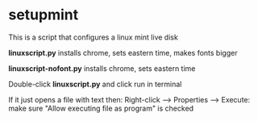 # setupmint

This is a script that configures a linux mint live disk

**linuxscript.py** installs chrome, sets eastern time, makes fonts bigger

**linuxscript-nofont.py** installs chrome, sets eastern time

Double-click **linuxscript.py** and click run in terminal

If it just opens a file with text then: 
Right-click --> Properties --> Execute: make sure "Allow executing file as program" is checked
